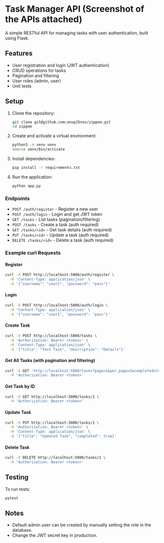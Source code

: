 # Task Manager API (Screenshot of the APIs attached)

A simple RESTful API for managing tasks with user authentication, built using Flask.

## Features

- User registration and login (JWT authentication)
- CRUD operations for tasks
- Pagination and filtering
- User roles (admin, user)
- Unit tests

## Setup

1. Clone the repository:
   ```bash
   git clone git@github.com:anup25nov/zippee.git
   cd zippee
   ```
2. Create and activate a virtual environment:
   ```bash
   python3 -m venv venv
   source venv/bin/activate
   ```
3. Install dependencies:
   ```bash
   pip install -r requirements.txt
   ```
4. Run the application:
   ```bash
   python app.py
   ```

### Endpoints

- `POST /auth/register` - Register a new user
- `POST /auth/login` - Login and get JWT token
- `GET /tasks` - List tasks (pagination/filtering)
- `POST /tasks` - Create a task (auth required)
- `GET /tasks/<id>` - Get task details (auth required)
- `PUT /tasks/<id>` - Update a task (auth required)
- `DELETE /tasks/<id>` - Delete a task (auth required)

### Example curl Requests

#### Register

```bash
curl -X POST http://localhost:5000/auth/register \
  -H 'Content-Type: application/json' \
  -d '{"username": "user1", "password": "pass"}'
```

#### Login

```bash
curl -X POST http://localhost:5000/auth/login \
  -H 'Content-Type: application/json' \
  -d '{"username": "user1", "password": "pass"}'
```

#### Create Task

```bash
curl -X POST http://localhost:5000/tasks \
  -H 'Authorization: Bearer <token>' \
  -H 'Content-Type: application/json' \
  -d '{"title": "Test Task", "description": "Details"}'
```

#### Get All Tasks (with pagination and filtering)

```bash
curl -X GET 'http://localhost:5000/tasks?page=1&per_page=5&completed=true' \
  -H 'Authorization: Bearer <token>'
```

#### Get Task by ID

```bash
curl -X GET http://localhost:5000/tasks/1 \
  -H 'Authorization: Bearer <token>'
```

#### Update Task

```bash
curl -X PUT http://localhost:5000/tasks/1 \
  -H 'Authorization: Bearer <token>' \
  -H 'Content-Type: application/json' \
  -d '{"title": "Updated Task", "completed": true}'
```

#### Delete Task

```bash
curl -X DELETE http://localhost:5000/tasks/1 \
  -H 'Authorization: Bearer <token>'
```

## Testing

To run tests:

```bash
pytest
```

## Notes

- Default admin user can be created by manually setting the role in the database.
- Change the JWT secret key in production.
